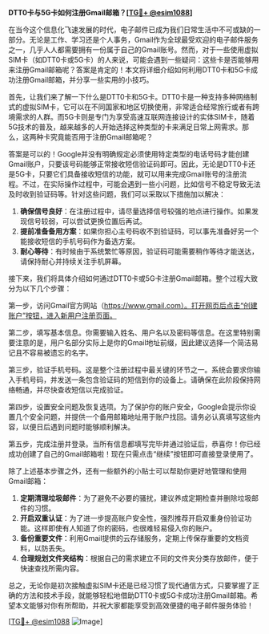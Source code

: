 **DTT0卡与5G卡如何注册Gmail邮箱？[[TG💪+ @esim1088](https://t.me/s/esim1088)]**

在当今这个信息化飞速发展的时代，电子邮件已成为我们日常生活中不可或缺的一部分。无论是工作、学习还是个人事务，Gmail作为全球最受欢迎的电子邮件服务之一，几乎人人都需要拥有一份属于自己的Gmail账号。然而，对于一些使用虚拟SIM卡（如DTT0卡或5G卡）的人来说，可能会遇到一些疑问：这些卡是否能够用来注册Gmail邮箱呢？答案是肯定的！本文将详细介绍如何利用DTT0卡和5G卡成功注册Gmail邮箱，并分享一些实用的小技巧。

首先，让我们来了解一下什么是DTT0卡和5G卡。DTT0卡是一种支持多种网络制式的虚拟SIM卡，它可以在不同国家和地区切换使用，非常适合经常旅行或者有跨境需求的人群。而5G卡则是专门为享受高速互联网连接设计的实体SIM卡，随着5G技术的普及，越来越多的人开始选择这种类型的卡来满足日常上网需求。那么，这两种卡究竟能否用于注册Gmail邮箱呢？

答案是可以的！Google并没有明确规定必须使用特定类型的电话号码才能创建Gmail账户，只要该号码能够正常接收短信验证码即可。因此，无论是DTT0卡还是5G卡，只要它们具备接收短信的功能，就可以用来完成Gmail账号的注册流程。不过，在实际操作过程中，可能会遇到一些小问题，比如信号不稳定导致无法及时收到验证码等。针对这些问题，我们可以采取以下措施加以解决：

1. **确保信号良好**：在注册过程中，请尽量选择信号较强的地点进行操作。如果发现信号较弱，可以尝试更换位置后再试。
2. **提前准备备用方案**：如果你担心主号码收不到验证码，可以事先准备好另一个能接收短信的手机号码作为备选方案。
3. **耐心等待**：有时候由于系统繁忙等原因，验证码可能需要稍作等待才能送达，请保持耐心并持续关注手机屏幕。

接下来，我们将具体介绍如何通过DTT0卡或5G卡注册Gmail邮箱。整个过程大致分为以下几个步骤：

第一步，访问Gmail官方网站（https://www.gmail.com）。打开网页后点击“创建账户”按钮，进入新用户注册页面。

第二步，填写基本信息。你需要输入姓名、用户名以及密码等信息。在这里特别需要注意的是，用户名部分实际上是你的Gmail地址前缀，因此建议选择一个简洁易记且不容易被遗忘的名字。

第三步，验证手机号码。这是整个注册过程中最关键的环节之一。系统会要求你输入手机号码，并发送一条包含验证码的短信到你的设备上。请确保在此阶段保持网络畅通，并尽快查收短信以完成验证。

第四步，设置安全问题及恢复选项。为了保护你的账户安全，Google会提示你设置几个安全问题，并提供一个备用邮箱地址用于账户找回。请务必认真填写这些内容，以便日后遇到问题时能够顺利解决。

第五步，完成注册并登录。当所有信息都填写完毕并通过验证后，恭喜你！你已经成功创建了自己的Gmail邮箱啦！现在只需点击“继续”按钮即可直接登录使用了。

除了上述基本步骤之外，还有一些额外的小贴士可以帮助你更好地管理和使用Gmail邮箱：

1. **定期清理垃圾邮件**：为了避免不必要的骚扰，建议养成定期检查并删除垃圾邮件的习惯。
2. **开启双重认证**：为了进一步提高账户安全性，强烈推荐开启双重身份验证功能。这样即使有人知道了你的密码，也很难轻易侵入你的账户。
3. **备份重要文件**：利用Gmail提供的云存储服务，定期上传保存重要的文档资料，以防丢失。
4. **合理规划文件夹结构**：根据自己的需求建立不同的文件夹分类存放邮件，便于快速查找所需内容。

总之，无论你是初次接触虚拟SIM卡还是已经习惯了现代通信方式，只要掌握了正确的方法和技术手段，就能够轻松地借助DTT0卡或5G卡成功注册Gmail邮箱。希望本文能够对你有所帮助，并祝大家都能享受到高效便捷的电子邮件服务体验！

[[TG💪+ @esim1088](https://t.me/s/esim1088) ![Image](https://i.postimg.cc/4NQfJmqS/Snipaste-2025-05-13-00-14-12.png)]